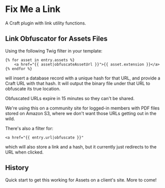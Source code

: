 # Fix Me a Link
A Craft plugin with link utility functions.

## Link Obfuscator for Assets Files

Using the following Twig filter in your template:

```
{% for asset in entry.assets %}
    <a href="{{ asset|obfuscateAssetUrl }}">{{ asset.extension }}</a>
{% endfor %}
```

will insert a database record with a unique hash for that URL, and provide a Craft URL with that hash. It will output the binary file under that URL to obfuscate its true location.

Obfuscated URLs expire in 15 minutes so they can't be shared.

We're using this on a community site for logged-in members with PDF files stored on Amazon S3, where we don't want those URLs getting out in the wild.

There's also a filter for:

```
<a href="{{ entry.url|obfuscate }}"
```

which will also store a link and a hash, but it currently just redirects to the URL when clicked.

## History

Quick start to get this working for Assets on a client's site. More to come!
